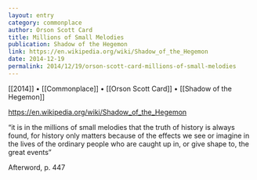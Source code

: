 ```yaml
---
layout: entry
category: commonplace
author: Orson Scott Card
title: Millions of Small Melodies
publication: Shadow of the Hegemon
link: https://en.wikipedia.org/wiki/Shadow_of_the_Hegemon
date: 2014-12-19
permalink: 2014/12/19/orson-scott-card-millions-of-small-melodies
---
```


[[2014]] • [[Commonplace]] • [[Orson Scott Card]] • [[Shadow of the Hegemon]]

https://en.wikipedia.org/wiki/Shadow_of_the_Hegemon

“it is in the millions of small melodies that the truth of history is always found, for history only matters because of the effects we see or imagine in the lives of the ordinary people who are caught up in, or give shape to, the great events” 

Afterword, p. 447 